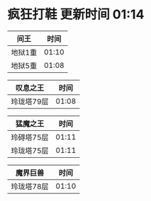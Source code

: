 # 疯狂打鞋 更新时间 01:14

| 间王   | 时间    |
|--------|-------|
| 地狱1重 | 01:10 |
| 地狱5重 | 01:08 |

| 叹息之王   | 时间    |
|--------|-------|
| 玲珑塔79层 | 01:08 |

| 猛魔之王   | 时间    |
|--------|-------|
| 玲碍塔75层 | 01:11 |
| 玲珑塔75层 | 01:11 |

| 魔界巨兽   | 时间    |
|--------|-------|
| 玲珑塔78层 | 01:10 |